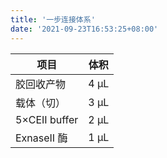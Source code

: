 ```yaml
---
title: '一步连接体系'
date: '2021-09-23T16:53:25+08:00'
---
```

|项目|体积|
|---|---|
|胶回收产物|4 μL|
|载体（切）|3 μL|
|5×CEII buffer|2 μL|
|ExnaseII 酶|1 μL|